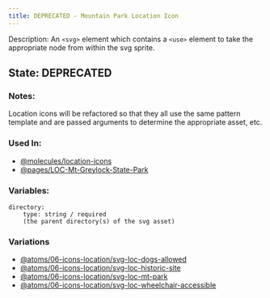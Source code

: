 ```yaml
---
title: DEPRECATED - Mountain Park Location Icon
---
```

Description: An `<svg>` element which contains a `<use>` element to take the appropriate node from within the svg sprite.

## State: DEPRECATED

### Notes:
Location icons will be refactored so that they all use the same pattern template and are passed arguments to determine the appropriate asset, etc.

### Used In:
- [@molecules/location-icons](/?p=molecules-location-icons)
- [@pages/LOC-Mt-Greylock-State-Park](/?p=pages-LOC-Mt-Greylock-State-Park)


### Variables:
~~~
directory: 
    type: string / required
    (the parent directory(s) of the svg asset)
~~~

### Variations
- [@atoms/06-icons-location/svg-loc-dogs-allowed](/?p=atoms-svg-loc-dogs-allowed)
- [@atoms/06-icons-location/svg-loc-historic-site](/?p=atoms-svg-loc-historic-site)
- [@atoms/06-icons-location/svg-loc-mt-park](/?p=atoms-svg-loc-mt-park)
- [@atoms/06-icons-location/svg-loc-wheelchair-accessible](/?p=atoms-svg-loc-wheelchair-accessible)
